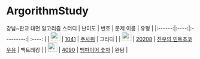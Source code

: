 # ArgorithmStudy
강남~판교 대면 알고리즘 스터디
| 난이도 | 번호 | 문제 이름 | 유형 |
|:------:|:----:|:---------:| :----: |
| <img height="25px" width="25px" src="https://static.solved.ac/tier_small/11.svg"/> | [1041](https://www.acmicpc.net/problem/1041) | [주사위](https://www.acmicpc.net/problem/1041) | 그리디 |
| <img height="25px" width="25px" src="https://static.solved.ac/tier_small/11.svg"/> | [20208](https://www.acmicpc.net/problem/20208) | [진우의 민트초코우유](https://www.acmicpc.net/problem/20208) | 백트래킹 | 
| <img height="25px" width="25px" src="https://static.solved.ac/tier_small/12.svg"/> | [4090](https://www.acmicpc.net/problem/4090) | [뱀파이어 숫자](https://www.acmicpc.net/problem/4090) | 완탐 |